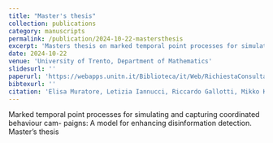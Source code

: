 ```yaml
---
title: "Master's thesis"
collection: publications
category: manuscripts
permalink: /publication/2024-10-22-mastersthesis
excerpt: 'Masters thesis on marked temporal point processes for simulating and capturing coordinated behaviour campaigns: A model for enhancing disinformation detection.'
date: 2024-10-22
venue: 'University of Trento, Department of Mathematics'
slidesurl: ''
paperurl: 'https://webapps.unitn.it/Biblioteca/it/Web/RichiestaConsultazioneTesi/375560'
bibtexurl: ''
citation: 'Elisa Muratore, Letizia Iannucci, Riccardo Gallotti, Mikko Kivelä, and Claudio Agostinelli. Marked temporal point processes for simulating and capturing coordinated behaviour campaigns: A model for enhancing disinformation detection. Master’s thesis, University of Trento, Trento, TN, October 2024.'
---
```

Marked temporal point processes for simulating and capturing coordinated behaviour cam-
paigns: A model for enhancing disinformation detection. Master’s thesis